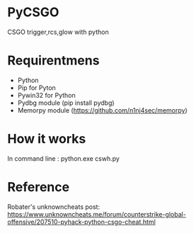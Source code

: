 # PyCSGO
CSGO trigger,rcs,glow with python

# Requirentmens
* Python
* Pip for Pyton
* Pywin32 for Python
* Pydbg module (pip install pydbg)
* Memorpy module (https://github.com/n1nj4sec/memorpy)

# How it works
In command line :
python.exe cswh.py

# Reference 
Robater's unknowncheats post:
https://www.unknowncheats.me/forum/counterstrike-global-offensive/207510-pyhack-python-csgo-cheat.html
